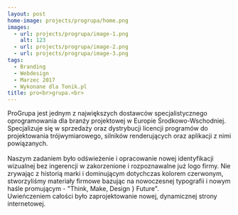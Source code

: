 ```yaml
---
layout: post
home-image: projects/progrupa/home.png
images:
  - url: projects/progrupa/image-1.png
    alt: 123
  - url: projects/progrupa/image-2.png
  - url: projects/progrupa/image-3.png
tags:
  - Branding
  - Webdesign
  - Marzec 2017
  - Wykonane dla Tonik.pl
title: pro<br>grupa.<br>
---
```

ProGrupa jest jednym z największych dostawców specjalistycznego oprogramowania dla branży projektowej w Europie Środkowo-Wschodniej.
Specjalizuje się w sprzedaży oraz dystrybucji licencji programów do projektowania trójwymiarowego, silników renderujących oraz aplikacji z nimi powiązanych.
<br><br>
Naszym zadaniem było odświeżenie i opracowanie nowej identyfikacji wizualnej bez ingerencji w zakorzenione i rozpoznawalne już logo firmy.
Nie zrywając z historią marki i dominującym dotychczas kolorem czerwonym, stworzyliśmy materiały firmowe bazując na nowoczesnej typografii
i nowym haśle promującym - "Think, Make, Design } Future".
<br>Uwieńczeniem całości było zaprojektowanie nowej, dynamicznej strony internetowej.
